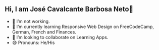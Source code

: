 ## Hi, I am José Cavalcante Barbosa Neto👋

- 🔭 I’m not working.
- 🌱 I’m currently learning Responsive Web Design on FreeCodeCamp, German, French and Finances.
- 👯 I’m looking to collaborate on Learning Apps.
- 😄 Pronouns: He/His
